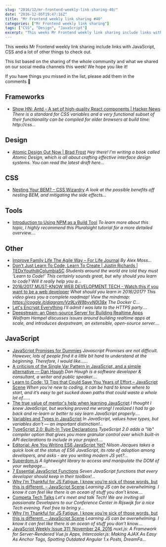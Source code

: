```yaml
---
slug: "2016/12/mr-frontend-weekly-link-sharing-40/"
date: "2016-12-05T19:47:16Z"
title: "Mr Frontend weekly link sharing #40"
categories: ["Mr Frontend weekly link sharing"]
tags: ["CSS", "Design", "JavaScript"]
excerpt: "This weeks Mr Frontend weekly link sharing include links with JavaScript, CSS and a lot of other th..."
---
```


This weeks Mr Frontend weekly link sharing include links with JavaScript, CSS and a lot of other things to check out.

This list based on the sharing of the whole community and what we shared on our social media channels this week! We hope you like it!

If you have things you missed in the list, please add them in the comments 🙂

## Frameworks

* [Show HN: Antd – A set of high-quality React components | Hacker News](http://buff.ly/2g9w04C "Show HN: Antd – A set of high-quality React components | Hacker News") _There is a standard for CSS variables and a very functional subset of their functionality can be compiled for older browsers at build time: http://css..._

## Design

* [Atomic Design Out Now | Brad Frost](http://buff.ly/2gQZi9c "Atomic Design Out Now | Brad Frost") _Hey there! I'm writing a book called Atomic Design, which is all about crafting effective interface design systems. You can read the latest draft here..._

## CSS

* [Nesting Your BEM? – CSS Wizardry](http://buff.ly/2grz9dR "Nesting Your BEM? – CSS Wizardry") _A look at the possible benefits off nesting BEM, and mitigating the side effects..._

## Tools

* [Introduction to Using NPM as a Build Tool](http://buff.ly/2fwSnBI "Introduction to Using NPM as a Build Tool") _To learn more about this topic, I highly recommend this Pluralsight tutorial for a more detailed overview...._

## Other

* [Improve Family Life The Agile Way – For Life Journal](http://buff.ly/2gFKqKp "Improve Family Life The Agile Way – For Life Journal") _By Alex Moss..._
* [Don't Just Learn To Code, Learn To Create | Justin Richards | TEDxYouth@ColumbiaSC](http://buff.ly/2g6fm2L "Don't Just Learn To Code, Learn To Create | Justin Richards | TEDxYouth@ColumbiaSC") _Students around the world are told they must ‘Learn to Code!’ This certainly sounds great, but why should you learn to code? Will it really help you a..._
* [2016/2017 MUST-KNOW WEB DEVELOPMENT TECH - Watch this if you want to be a web developer](http://buff.ly/2gwVtT5 "2016/2017 MUST-KNOW WEB DEVELOPMENT TECH - Watch this if you want to be a web developer") _What should you learn in 2016/2017? This video gives you a complete roadmap! View the mindmap: https://coggle.it/diagram/Vz9LvW8byvN0I38x The Docker C..._
* [Let's Encrypt Everything](http://buff.ly/2fr8zVb "Let's Encrypt Everything") _I'll admit I was late to the HTTPS party...._
* [Deepstream: an Open-source Server for Building Realtime Apps](http://buff.ly/2g6cRAt "Deepstream: an Open-source Server for Building Realtime Apps") _Wolfram Hempel discusses issues around building realtime apps at scale, and introduces deepstream, an extensible, open-source server...._

## JavaScript

* [JavaScript Promises for Dummies](http://buff.ly/2gtbUm0 "JavaScript Promises for Dummies") _Javascript Promises are not difficult. However, lots of people find it a little bit hard to understand at the beginning. Therefore, I would like......_
* [A criticism of the Single Var Pattern in JavaScript, and a simple alternative — Dan Hough](http://buff.ly/2gaEZPT "A criticism of the Single Var Pattern in JavaScript, and a simple alternative — Dan Hough") _Dan Hough is a software developer & consultant, a writer and public speaker...._
* [Learn to Code: 13 Tips that Could Save You Years of Effort – JavaScript Scene](http://buff.ly/2gBpdOJ "Learn to Code: 13 Tips that Could Save You Years of Effort – JavaScript Scene") _When you’re new to coding, it can be hard to know where to start, and it’s easy to get sucked down paths that could waste a whole lot of…..._
* [The true value of mentor's help when learning JavaScript](http://buff.ly/2fKHtDS "The true value of mentor's help when learning JavaScript") _I thought I knew JavaScript, but working proved me wrong! I realized I had to go back and re-learn or better to say learn JavaScript properly...._
* [Variables and Types in JavaScript](http://buff.ly/2gDp0tF "Variables and Types in JavaScript") _In JavaScript, values have types, but variables don't — an important distinction!..._
* [TypeScript 2.0: Built-In Type Declarations](http://buff.ly/2fwMJ2u "TypeScript 2.0: Built-In Type Declarations") _TypeScript 2.0 adds a "lib" compiler option that gives you more granular control over which built-in API declarations to include in your project...._
* [Editorial: Are You Writing ES6 JavaScript Yet?](http://buff.ly/2fLvrNC "Editorial: Are You Writing ES6 JavaScript Yet?") _Nilson Jacques takes a quick look at the status of ES6 JavaScript, its rate of adoption among developers, and asks - are you writing modern JS yet?..._
* [Superdom.js](https://superdom.site/?utm_content=bufferfdcc6&utm_medium=social&utm_source=facebook.com&utm_campaign=buffer "Superdom.js") _A lightweight library to access and manipulate the DOM of your webpage..._
* [7 Essential JavaScript Functions](http://buff.ly/2fHqDsK "7 Essential JavaScript Functions") _Seven JavaScript functions that every developer should keep in their toolbox!..._
* [Why I’m Thankful for JS Fatigue. I know you’re sick of those words, but this is different. – JavaScript Scene](http://buff.ly/2fHpph6 "Why I’m Thankful for JS Fatigue. I know you’re sick of those words, but this is different. – JavaScript Scene") _Learning JS can be overwhelming. I know it can feel like there is an ocean of stuff you don’t know...._
* [Competa Tech Talks](http://buff.ly/2fIBnam "Competa Tech Talks") _Let's meet and talk Tech! We are inviting all passionate Developers to our Conference Center in Rijswijk for a nice Tech evening. Feel free to bring y..._
* [Why I’m Thankful for JS Fatigue. I know you’re sick of those words, but this is different. – JavaScript Scene](http://buff.ly/2g6kp6q "Why I’m Thankful for JS Fatigue. I know you’re sick of those words, but this is different. – JavaScript Scene") _Learning JS can be overwhelming. I know it can feel like there is an ocean of stuff you don’t know...._
* [JavaScript Weekly Issue 311: November 24, 2016](http://buff.ly/2gxgYpO "JavaScript Weekly Issue 311: November 24, 2016") _nuxt.js: A Framework for Server-Rendered Vue.js Apps, Intercooler.js: Making AJAX As Easy As Anchor Tags, Spotting Outdated Angular 1.x Posts, DreamFa..._